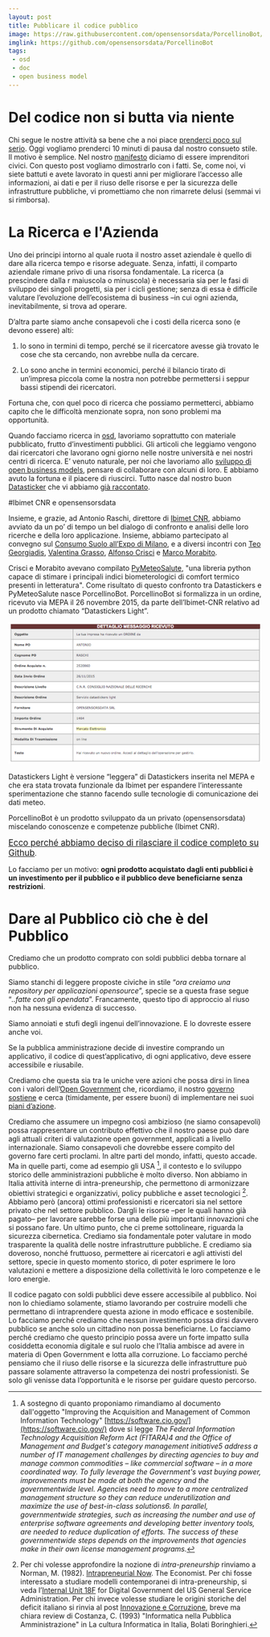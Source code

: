 ```yaml
---
layout: post
title: Pubblicare il codice pubblico
image: https://raw.githubusercontent.com/opensensorsdata/PorcellinoBot/master/stickers/porcellino/png/porcellino_intro.png
imglink: https://github.com/opensensorsdata/PorcellinoBot
tags:
 - osd
 - doc
 - open business model
---
```


# Del codice non si butta via niente

Chi segue le nostre attività sa bene che a noi piace [prenderci poco sul serio](http://doc.opensensorsdata.it/keynote/20151202-BTO-Winckelmann-Squallor/#/). Oggi vogliamo prenderci 10 minuti di pausa dal nostro consueto stile. Il motivo è semplice. Nel nostro [manifesto](http://www.opensensorsdata.it/#manifesto) diciamo di essere imprenditori civici. Con questo post vogliamo dimostrarlo con i fatti. Se, come noi, vi siete battuti e avete lavorato in questi anni per migliorare l’accesso alle informazioni, ai dati e per il riuso delle risorse e per la sicurezza delle infrastrutture pubbliche, vi promettiamo che non rimarrete delusi (semmai vi si rimborsa). 


# La Ricerca e l'Azienda

Uno dei principi intorno al quale ruota il nostro asset aziendale è quello di dare alla ricerca tempo e risorse adeguate. Senza, infatti, il comparto aziendale rimane privo di una risorsa fondamentale. La ricerca (a prescindere dalla r maiuscola o minuscola) è necessaria sia per le fasi di sviluppo dei singoli progetti, sia per i cicli gestione; senza di essa è difficile valutare l’evoluzione dell’ecosistema di business –in cui ogni azienda, inevitabilmente, si trova ad operare. 

D’altra parte siamo anche consapevoli che i costi della ricerca sono (e devono essere) alti:

1. lo sono in termini di tempo, perché se il ricercatore avesse già trovato le cose che sta cercando, non avrebbe nulla da cercare. 

2. Lo sono anche in termini economici, perché il bilancio tirato di un’impresa piccola come la nostra non potrebbe permettersi i seppur bassi stipendi dei ricercatori. 

Fortuna che, con quel poco di ricerca che possiamo permetterci, abbiamo capito che le difficoltà menzionate sopra, non sono problemi ma opportunità. 

Quando facciamo ricerca in [osd](http://opensensorsdata.it), lavoriamo soprattutto con materiale pubblicato, frutto d’investimenti pubblici. Gli articoli che leggiamo vengono dai ricercatori che lavorano ogni giorno nelle nostre università e nei nostri centri di ricerca. E’ venuto naturale, per noi che lavoriamo allo [sviluppo di open business models](http://www.masterplan.tools), pensare di collaborare con alcuni di loro. E abbiamo avuto la fortuna e il piacere di riuscirci. Tutto nasce dal nostro buon [Datasticker](http://www.opensensorsdata.it/#work) che vi abbiamo [già raccontato](https://medium.com/opensensorsdata-review/il-rendering-iconologico-dei-dati-preferibilmente-aperti-f06c6788443a#.4u1th33dk).

#Ibimet CNR e opensensorsdata

Insieme, e grazie, ad Antonio Raschi, direttore di [Ibimet CNR](http://www.ibimet.cnr.it/), abbiamo avviato da un po’ di tempo un bel dialogo di confronto e analisi delle loro ricerche e della loro applicazione. Insieme, abbiamo partecipato al convegno sul [Consumo Suolo all’Expo di Milano](https://www.expo.cnr.it/it/node/83), e a diversi incontri con [Teo Georgiadis](http://www.cnr.it/sitocnr/video_view.html?id_video=3540), [Valentina Grasso](http://www.fi.ibimet.cnr.it/staff/grasso-valentina), [Alfonso Crisci](http://www.fi.ibimet.cnr.it/staff/crisci-alfonso) e [Marco Morabito](http://www.fi.ibimet.cnr.it/staff/morabito-marco). 

Crisci e Morabito avevano compilato [PyMeteoSalute](https://github.com/alfcrisci/PyMeteoSalute), "una libreria python capace di stimare i principali indici biometerologici di comfort termico presenti in letteratura". Come risultato di questo confronto tra Datastickers e PyMeteoSalute nasce PorcellinoBot. PorcellinoBot si formalizza in un ordine, ricevuto via MEPA il 26 novembre 2015, da parte dell’Ibimet-CNR relativo ad un prodotto chiamato “Datastickers Light”. 

[![Ordine MEPA Datstickers Light](/public/images/datastickers_light.png)](/public/images/datastickers_light.png)

Datastickers Light è versione “leggera” di Datastickers inserita nel MEPA e che era stata trovata funzionale da Ibimet per espandere l’interessante sperimentazione che stanno facendo sulle tecnologie di comunicazione dei dati meteo. 

PorcellinoBot è un prodotto sviluppato da un privato (opensensorsdata) miscelando conoscenze e competenze pubbliche (Ibimet CNR). 

<big>[Ecco perché abbiamo deciso di rilasciare il codice completo su Github](https://github.com/opensensorsdata/PorcellinoBot)</big>. 

Lo facciamo per un motivo: **ogni prodotto acquistato dagli enti pubblici è un investimento per il pubblico e il pubblico deve beneficiarne senza restrizioni**. 


# Dare al Pubblico ciò che è del Pubblico

Crediamo che un prodotto comprato con soldi pubblici debba tornare al pubblico. 

Siamo stanchi di leggere proposte civiche in stile “*ora creiamo una repository per applicazioni opensource*”, specie se a questa frase segue “*..fatte con gli opendata*”. Francamente, questo tipo di approccio al riuso non ha nessuna evidenza di successo. 

Siamo annoiati e stufi degli ingenui dell’innovazione. E lo dovreste essere anche voi. 

Se la pubblica amministrazione decide di investire comprando un applicativo, il codice di quest’applicativo, di ogni applicativo, deve essere accessibile e riusabile. 

Crediamo che questa sia tra le uniche vere azioni che possa dirsi in linea con i valori dell’[Open Government](http://www.opengovpartnership.org/) che, ricordiamo, il nostro [governo sostiene](http://www.opengovpartnership.org/country/italy) e cerca (timidamente, per essere buoni) di implementare nei suoi [piani d’azione](http://www.opengovpartnership.org/country/italy/action-plan). 

Crediamo che assumere un impegno così ambizioso (ne siamo consapevoli) possa rappresentare un contributo effettivo che il nostro paese può dare agli attuali criteri di valutazione open government, applicati a livello internazionale. Siamo consapevoli che dovrebbe essere compito del governo fare certi proclami. In altre parti del mondo, infatti, questo accade. Ma in quelle parti, come ad esempio gli USA [^1], il contesto e lo sviluppo storico delle amministrazioni pubbliche è molto diverso. Non abbiamo in Italia attività interne di intra-preneurship, che permettono di armonizzare obiettivi strategici e organizzativi, policy pubbliche e asset tecnologici [^2]. Abbiamo però (ancora) ottimi professionisti e ricercatori sia nel settore privato che nel settore pubblico. Dargli le risorse –per le quali hanno già pagato– per lavorare sarebbe forse una delle più importanti innovazioni che si possano fare. Un ultimo punto, che ci preme sottolineare, riguarda la sicurezza cibernetica. Crediamo sia fondamentale poter valutare in modo trasparente la qualità delle nostre infrastrutture pubbliche. E crediamo sia doveroso, nonché fruttuoso, permettere ai ricercatori e agli attivisti del settore, specie in questo momento storico, di poter esprimere le loro valutazioni e mettere a disposizione della collettività le loro competenze e le loro energie. 

Il codice pagato con soldi pubblici deve essere accessibile al pubblico. Noi non lo chiediamo solamente, stiamo lavorando per costruire modelli che permettano di intraprendere questa azione in modo efficace e sostenibile. Lo facciamo perché crediamo che nessun investimento possa dirsi davvero pubblico se anche solo un cittadino non possa beneficiarne. Lo facciamo perché crediamo che questo principio possa avere un forte impatto sulla cosiddetta economia digitale e sul ruolo che l’Italia ambisce ad avere in materia di Open Government e lotta alla corruzione. Lo facciamo perché pensiamo che il riuso delle risorse e la sicurezza delle infrastrutture può passare solamente attraverso la competenza dei nostri professionisti. Se solo gli venisse data l’opportunità e le risorse per guidare questo percorso.

[^1]: A sostegno di quanto proponiamo rimandiamo al documento dall'oggetto "Improving the Acquisition and Management of Common Information Technology" [https://software.cio.gov/](https://software.cio.gov/) dove si legge *The Federal Information Technology Acquisition Reform Act (FITARA)4 and the Office of Management and Budget's category management initiative5 address a number of IT management challenges by directing agencies to buy and manage common commodities – like commercial software – in a more coordinated way. To fully leverage the Government's vast buying power, improvements must be made at both the agency and the governmentwide level. Agencies need to move to a more centralized management structure so they can reduce underutilization and maximize the use of best-in-class solutions6. In parallel, governmentwide strategies, such as increasing the number and use of enterprise software agreements and developing better inventory tools, are needed to reduce duplication of efforts. The success of these governmentwide steps depends on the improvements that agencies make in their own license management programs.*

[^2]: Per chi volesse approfondire la nozione di *intra-preneurship* rinviamo a Norman, M. (1982). [Intrapreneurial Now](http://www.normanmacrae.com/intrapreneur.html). The Economist. Per chi fosse interessato a studiare modelli contemporanei di intra-preneurship, si veda l’[Internal Unit 18F](https://18f.gsa.gov/) for Digital Government del US General Service Administration. Per chi invece volesse studiare le origini storiche del deficit italiano si rinvia al post [Innovazione e Corruzione](https://thewoodenpeople.wordpress.com/2015/01/19/innovazione-e-corruzione/), breve ma chiara review di Costanza, C. (1993) "Informatica nella Pubblica Amministrazione" in La cultura Informatica in Italia, Bolati Boringhieri. 
